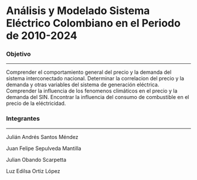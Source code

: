 #  Análisis y Modelado Sistema Eléctrico Colombiano en el Periodo de 2010-2024

### **Objetivo**
------
Comprender el comportamiento general del precio y la demanda del sistema interconectado nacional.
Determinar la correlacion del precio y la demanda y otras variables del sistema de generación eléctrica.
Comprender la influencia de los fenomenos climáticos en el precio y la demanda del SIN.
Encontrar la influencia del consumo de combustible en el precio de la eléctricidad. 


### **Integrantes**
------

Julián Andrés Santos Méndez

Juan Felipe Sepulveda Mantilla

Julian Obando Scarpetta

Luz Edilsa Ortiz López